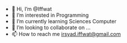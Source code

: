 - 👋 Hi, I’m @Iffwat
- 👀 I’m interested in Programming
- 🌱 I’m currently learning Sciences Computer
- 💞️ I’m looking to collaborate on ...
- 📫 How to reach me irsyad.iffwat@gmail.com

<!---
Iffwat/Iffwat is a ✨ special ✨ repository because its `README.md` (this file) appears on your GitHub profile.
You can click the Preview link to take a look at your changes.
--->
